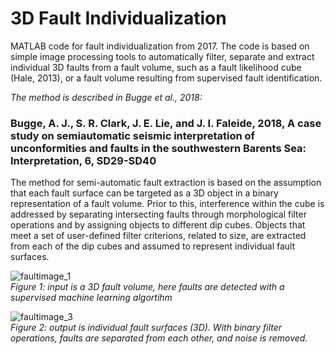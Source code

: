 # 3D Fault Individualization

MATLAB code for fault individualization from 2017. The code is based on simple image processing tools to automatically filter, separate and extract individual 3D faults from a fault volume, such as a fault likelihood cube (Hale, 2013), or a fault volume resulting from supervised fault identification. 

*The method is described in Bugge et al., 2018:*
### Bugge, A. J., S. R. Clark, J. E. Lie, and J. I. Faleide, 2018, A case study on semiautomatic seismic interpretation of unconformities and faults in the southwestern Barents Sea: Interpretation, 6, SD29-SD40

The method for semi-automatic fault extraction is based on the assumption that each fault surface can be targeted as a 3D object in 
a binary representation of a fault volume. Prior to this, interference within the cube is addressed by separating intersecting faults through morphological filter operations and by assigning objects to different dip cubes. Objects that meet a set of user-defined filter criterions, related to size, are extracted from each of the dip cubes and assumed to represent individual fault surfaces.


![faultimage_1](faultimage_1.png)<br/> *Figure 1: input is a 3D fault volume, here faults are detected with a supervised machine learning algortihm*

![faultimage_3](faultimage_3.png)<br/> *Figure 2: output is individual fault surfaces (3D). With binary filter operations, faults are separated from each other, and noise is removed.*
